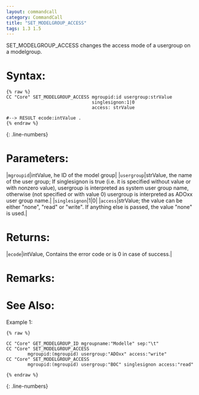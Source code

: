 ```yaml
---
layout: commandcall
category: CommandCall
title: "SET_MODELGROUP_ACCESS"
tags: 1.3 1.5
---
```


SET_MODELGROUP_ACCESS changes the access mode of a usergroup on a modelgroup.

# Syntax:  

```adoscript
{% raw %}
CC "Core" SET_MODELGROUP_ACCESS mgroupid:id usergroup:strValue
								singlesignon:1|0 
								access: strValue

#--> RESULT ecode:intValue .
{% endraw %}
```
{: .line-numbers}

# Parameters:  

|`mgroupid`|intValue, he ID of the model group|
|`usergroup`|strValue, the name of the user group;  If singlesignon is true (i.e. it is specified without value or with nonzero value), usergroup is interpreted as system user group name, otherwise (not specified or with value 0) usergroup is interpreted as ADOxx user group name.|
|`singlesignon`|1|0|
|`access`|strValue; the value can be either "none", "read" or "write". If anything else is passed, the value "none" is used.|

# Returns:  

|`ecode`|intValue, Contains the error code or is 0 in case of success.|

# Remarks:



# See Also:  



Example 1:

```adoscript
{% raw %}

CC "Core" GET_MODELGROUP_ID mgroupname:"Modelle" sep:"\t"
CC "Core" SET_MODELGROUP_ACCESS
        mgroupid:(mgroupid) usergroup:"ADOxx" access:"write"
CC "Core" SET_MODELGROUP_ACCESS
        mgroupid:(mgroupid) usergroup:"BOC" singlesignon access:"read"

{% endraw %}
```
{: .line-numbers}


